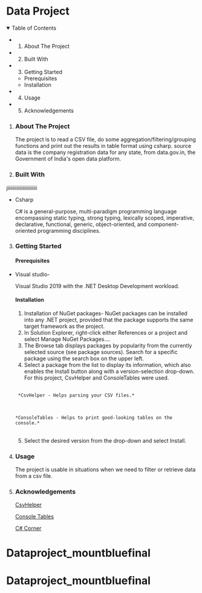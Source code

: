 # **Data Project** 

<details open>
<summary> Table of Contents </summary>

+ 1. About The Project
+ 2. Built With
+ 3. Getting Started
    + Prerequisites
    + Installation
+ 4. Usage
+ 5. Acknowledgements
</details>

1. ### **About The Project**

    The project is to read a CSV file, do some aggregation/filtering/grouping functions and print out the results in table format using csharp. source data is the company registration data for any state, from data.gov.in, the Government of India's open data platform.

2. ### **Built With**
jiiiiiiiiiiiiiiiiiiiiiii
 * Csharp

    C# is a general-purpose, multi-paradigm programming language encompassing static typing, strong typing, lexically scoped, imperative, declarative, functional, generic, object-oriented, and component-oriented programming disciplines.


3. ### **Getting Started**

   #### **Prerequisites**
 * Visual studio-

    Visual Studio 2019 with the .NET Desktop Development workload.
    
   #### **Installation**
   1. Installation of NuGet packages-
   NuGet packages can be installed into any .NET project, provided that the package supports the same target framework as the project.
   2. In Solution Explorer, right-click either References or a project and select Manage NuGet Packages....
   3. The Browse tab displays packages by popularity from the currently selected source (see package sources). Search for a specific package using the search box on the upper left. 
   4. Select a package from the list to display its information, which also enables the Install button along with a version-selection drop-down. For this project, CsvHelper and ConsoleTables were used.
   <br>

        *CsvHelper - Helps parsing your CSV files.* 
    <br>

       *ConsoleTables - Helps to print good-looking tables on the console.*
    <br>

   5. Select the desired version from the drop-down and select Install. 



4. ### **Usage**
   The project is usable in situations when we need to filter or retrieve data from a csv file. 

5. ### **Acknowledgements**



    [CsvHelper](https://joshclose.github.io/CsvHelper/getting-started/)

    [Console Tables](https://www.nuget.org/packages/ConsoleTables/)

    [C# Corner](https://www.c-sharpcorner.com/article/how-to-read-data-from-csv-file-in-c-sharp/)
# Dataproject_mountbluefinal
# Dataproject_mountbluefinal
